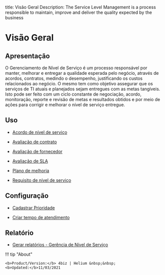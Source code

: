 title: Visão Geral
Description: The Service Level Management is a process responsible to maintain, improve and deliver the quality expected by the business
# Visão Geral

Apresentação
----------------

O Gerenciamento de Nível de Serviço é um processo responsável por manter, melhorar e entregar a qualidade esperada pelo negócio, através de acordos, contratos, medindo o desempenho, justificando os custos relacionados ao negócio. O mesmo tem como objetivo assegurar que os serviços de TI atuais e planejados sejam entregues com as metas tangíveis. Isto pode ser feito com um ciclo constante de negociação, acordo, monitoração, reporte e revisão de metas e resultados obtidos e por meio de ações para corrigir e melhorar o nível de serviço entregue.

Uso
-------

- [Acordo de nível de serviço](/pt-br/4biz-helium/processes/service-level/use/service-level-agreement.html)

- [Avaliação de contrato](/pt-br/4biz-helium/processes/service-level/use/contract-evaluation.html)

- [Avaliação de fornecedor](/pt-br/4biz-helium/processes/service-level/use/provider-evaluation.html)

- [Avaliação de SLA](/pt-br/4biz-helium/processes/service-level/use/SLA-evaluation.html)

- [Plano de melhoria](/pt-br/4biz-helium/processes/service-level/use/improvement-plan.html)

- [Requisito de nível de serviço](/pt-br/4biz-helium/processes/service-level/use/service-level-requirement.html)

Configuração
-----------------

- [Cadastrar Prioridade](/pt-br/4biz-helium/processes/portfolio-and-catalog/configuration/register-priority.html)

- [Criar tempo de atendimento](/pt-br/4biz-helium/processes/service-level/configuration/create-time-attendance.html)

Relatório
----------

- [Gerar relatórios - Gerência de Nível de Serviço](/pt-br/4biz-helium/processes/service-level/configuration/reports-service-level-management.html)

!!! tip "About"

    <b>Product/Version:</b> 4biz | Helium &nbsp;&nbsp;
    <b>Updated:</b>11/03/2021
